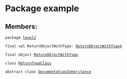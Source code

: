 # Package example
## Members:
<pre><code class="language-scala" >package <a href="./level2/level2.md">level2</a></pre></code><pre><code class="language-scala" >final val ReturnObjectWithType: <a href="./ReturnObjectWithType$.md">ReturnObjectWithType$</a></pre></code>

<pre><code class="language-scala" >final object <a href="./ReturnObjectWithType.md">ReturnObjectWithType</a></pre></code>
<pre><code class="language-scala" >class <a href="./ReturnTypeClass.md">ReturnTypeClass</a></pre></code>
<pre><code class="language-scala" >abstract class <a href="./DocumentationInheritance.md">DocumentationInheritance</a></pre></code>
